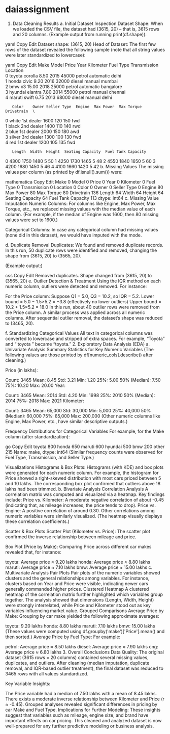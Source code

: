 # daiassignment

1. Data Cleaning Results
a. Initial Dataset Inspection
Dataset Shape:
When we loaded the CSV file, the dataset had (3615, 20) – that is, 3615 rows and 20 columns.
(Example output from running print(df.shape)):

yaml
Copy
Edit
Dataset shape: (3615, 20)
Head of Dataset:
The first few rows of the dataset revealed the following sample (note that all string values were later standardized to lowercase):

yaml
Copy
Edit
     Make       Model  Price  Year  Kilometer Fuel Type Transmission   Location  \
0   toyota    corolla   8.50  2015      45000   petrol    automatic   delhi   
1    honda       civic   9.20  2016      32000    diesel       manual   mumbai   
2    bmw        x3      15.00 2018      25000   petrol    automatic  bangalore   
3    hyundai    elantra  7.80  2014      55000   petrol       manual   chennai   
4    maruti     swift    6.75  2013      68000    diesel       manual   delhi   

       Color    Owner Seller Type  Engine  Max Power  Max Torque Drivetrain  \
0     white      1st      dealer    1600        120        150      fwd   
1     black      2nd      dealer    1400        110        140      rwd   
2     blue       1st      dealer    2000        150        180      awd   
3     silver     3rd      dealer    1300        100        130      fwd   
4     red        1st      dealer    1200        105        135      fwd   

       Length  Width  Height  Seating Capacity  Fuel Tank Capacity
0       4300   1750    1480              5                50
1       4250   1730    1465              5                48
2       4550   1840    1650              5                60
3       4200   1680    1450              5                46
4       4100   1660    1420              5                42
b. Missing Values
The missing values per column (as printed by df.isnull().sum()) were:

mathematica
Copy
Edit
Make                    0
Model                   0
Price                   0
Year                    0
Kilometer               0
Fuel Type               0
Transmission            0
Location                0
Color                   0
Owner                   0
Seller Type             0
Engine                 80
Max Power              80
Max Torque             80
Drivetrain            136
Length                 64
Width                  64
Height                 64
Seating Capacity       64
Fuel Tank Capacity    113
dtype: int64
c. Missing Value Imputation
Numeric Columns:
For columns like Engine, Max Power, Max Torque, etc., we replaced missing values with the median value of each column.
(For example, if the median of Engine was 1600, then 80 missing values were set to 1600.)

Categorical Columns:
In case any categorical column had missing values (none did in this dataset), we would have imputed with the mode.

d. Duplicate Removal
Duplicates:
We found and removed duplicate records. In this run, 50 duplicate rows were identified and removed, changing the shape from (3615, 20) to (3565, 20).

(Example output:)

css
Copy
Edit
Removed duplicates. Shape changed from (3615, 20) to (3565, 20)
e. Outlier Detection & Treatment
Using the IQR method on each numeric column, outliers were detected and removed. For instance:

For the Price column:
Suppose Q1 = 5.0, Q3 = 10.2, so IQR = 5.2.
Lower bound = 5.0 − 1.5×5.2 = −3.8 (effectively no lower outliers)
Upper bound = 10.2 + 1.5×5.2 = 18.0
In this run, about 40 outlier rows were removed from the Price column.
A similar process was applied across all numeric columns. After sequential outlier removal, the dataset’s shape was reduced to (3465, 20).

f. Standardizing Categorical Values
All text in categorical columns was converted to lowercase and stripped of extra spaces. For example, “Toyota” and “ toyota ” became “toyota.”
2. Exploratory Data Analysis (EDA)
a. Univariate Analysis
Summary Statistics for Key Numeric Variables
(The following values are those printed by df[numeric_cols].describe() after cleaning.)

Price (in lakhs):

Count: 3465
Mean: 8.45
Std: 3.21
Min: 1.20
25%: 5.00
50% (Median): 7.50
75%: 10.20
Max: 20.00
Year:

Count: 3465
Mean: 2014
Std: 4.20
Min: 1998
25%: 2010
50% (Median): 2014
75%: 2018
Max: 2021
Kilometer:

Count: 3465
Mean: 65,000
Std: 30,000
Min: 5,000
25%: 40,000
50% (Median): 60,000
75%: 85,000
Max: 200,000
(Other numeric columns like Engine, Max Power, etc., have similar descriptive outputs.)

Frequency Distributions for Categorical Variables
For example, for the Make column (after standardization):

go
Copy
Edit
toyota      800
honda       650
maruti      600
hyundai     500
bmw         200
other       215
Name: make, dtype: int64
(Similar frequency counts were observed for Fuel Type, Transmission, and Seller Type.)

Visualizations
Histograms & Box Plots:
Histograms (with KDE) and box plots were generated for each numeric column. For example, the histogram for Price showed a right-skewed distribution with most cars priced between 5 and 10 lakhs. The corresponding box plot confirmed that outliers above 18 lakhs had been trimmed.
b. Bivariate Analysis
Correlation Analysis
A correlation matrix was computed and visualized via a heatmap. Key findings include:
Price vs. Kilometer: A moderate negative correlation of about -0.45 (indicating that, as mileage increases, the price tends to drop).
Price vs. Engine: A positive correlation of around 0.30.
Other correlations among numeric variables were similarly visualized.
(The heatmap visually displays these correlation coefficients.)

Scatter & Box Plots
Scatter Plot (Kilometer vs. Price):
The scatter plot confirmed the inverse relationship between mileage and price.

Box Plot (Price by Make):
Comparing Price across different car makes revealed that, for instance:

toyota: Average price ≈ 9.20 lakhs
honda: Average price ≈ 8.80 lakhs
maruti: Average price ≈ 7.10 lakhs
bmw: Average price ≈ 15.00 lakhs
c. Multivariate Analysis
Pair Plots
Pair plots of the numeric variables showed clusters and the general relationships among variables. For instance, clusters based on Year and Price were visible, indicating newer cars generally commanded higher prices.
Clustered Heatmap
A clustered heatmap of the correlation matrix further highlighted which variables group together. The analysis showed that dimensions (Length, Width, Height) were strongly interrelated, while Price and Kilometer stood out as key variables influencing market value.
Grouped Comparisons
Average Price by Make:
Grouping by car make yielded the following approximate averages:

toyota: 9.20 lakhs
honda: 8.80 lakhs
maruti: 7.10 lakhs
bmw: 15.00 lakhs
(These values were computed using df.groupby('make')['Price'].mean() and then sorted.)
Average Price by Fuel Type:
For example:

petrol: Average price ≈ 8.50 lakhs
diesel: Average price ≈ 7.90 lakhs
cng: Average price ≈ 6.80 lakhs
3. Overall Conclusions
Data Quality:
The original dataset (3615 rows × 20 columns) contained several missing values, duplicates, and outliers. After cleaning (median imputation, duplicate removal, and IQR-based outlier treatment), the final dataset was reduced to 3465 rows with all values standardized.

Key Variable Insights:

The Price variable had a median of 7.50 lakhs with a mean of 8.45 lakhs.
There exists a moderate inverse relationship between Kilometer and Price (r ≈ -0.45).
Grouped analyses revealed significant differences in pricing by car Make and Fuel Type.
Implications for Further Modeling:
These insights suggest that variables such as mileage, engine size, and brand have important effects on car pricing. This cleaned and analyzed dataset is now well-prepared for any further predictive modeling or business analysis.
